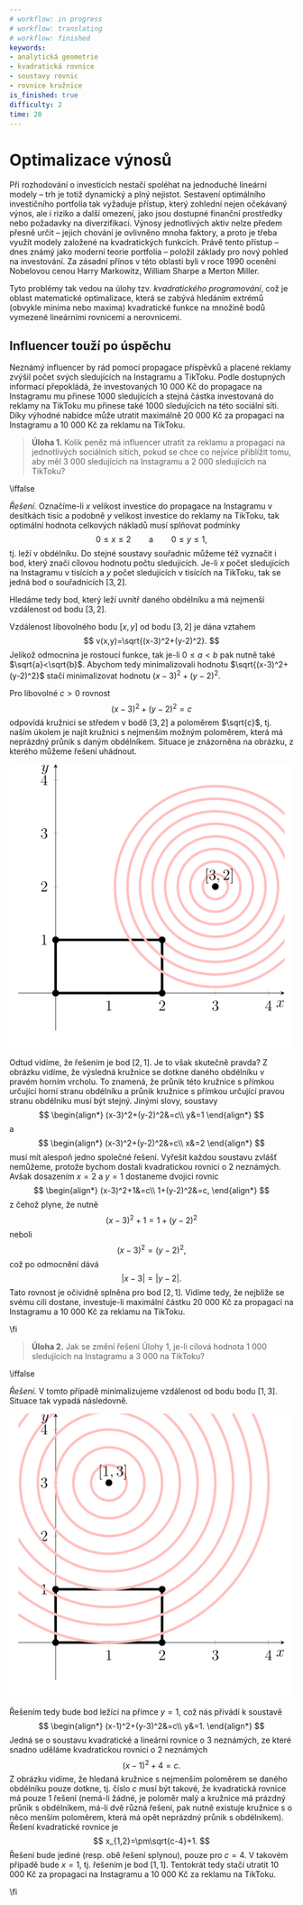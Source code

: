 ```yaml
---
# workflow: in progress
# workflow: translating
# workflow: finished
keywords:
- analytická geometrie
- kvadratická rovnice
- soustavy rovnic
- rovnice kružnice
is_finished: true
difficulty: 2
time: 20
---
```


# Optimalizace výnosů

Při rozhodování o investicích nestačí spoléhat na jednoduché lineární modely – trh je 
totiž dynamický a plný nejistot. Sestavení optimálního investičního portfolia tak 
vyžaduje přístup, který zohlední nejen očekávaný výnos, ale i riziko a další omezení, 
jako jsou dostupné finanční prostředky nebo požadavky na diverzifikaci. Výnosy jednotlivých 
aktiv nelze předem přesně určit – jejich chování je ovlivněno mnoha faktory, a proto je třeba 
využít modely založené na kvadratických funkcích. Právě tento přístup – dnes známý jako moderní 
teorie portfolia – položil základy pro nový pohled na investování. Za zásadní přínos v této oblasti 
byli v roce 1990 oceněni Nobelovou cenou Harry Markowitz, William Sharpe a Merton Miller.

Tyto problémy tak vedou na úlohy tzv. *kvadratického programování*, což je oblast matematické optimalizace, 
která se zabývá hledáním extrémů (obvykle minima nebo maxima) kvadratické funkce na množině bodů vymezené 
lineárními rovnicemi a nerovnicemi.

## Influencer touží po úspěchu

Neznámý influencer by rád pomocí propagace příspěvků a placené reklamy zvýšil počet svých sledujících 
na Instagramu a TikToku. Podle dostupných informací přepokládá, že investovaných 10 000 Kč do propagace
na Instagramu mu přinese 1000 sledujících a stejná částka investovaná do reklamy na TikToku mu přinese také
1000 sledujících na této sociální síti. Díky výhodné nabídce může utratit maximálně 20 000 Kč za propagaci 
na Instagramu a 10 000 Kč za reklamu na TikToku.

> **Úloha 1.** Kolik peněz má influencer utratit za reklamu a propagaci na jednotlivých sociálních sítích, 
> pokud se chce co nejvíce přiblížit tomu, aby měl 3 000 sledujících na Instagramu a 2 000 sledujících 
> na TikToku?

\iffalse

*Řešení.* Označíme-li $x$ velikost investice do propagace na Instagramu v desítkách tisíc a podobně $y$ 
velikost investice do reklamy na TikToku, tak optimální hodnota celkových nákladů musí splňovat podmínky 
$$
0\leq x \leq 2 \qquad\text{a}\qquad 0\leq y\leq 1,
$$
tj. leží v obdélníku. Do stejné soustavy souřadnic můžeme též vyznačit i bod, který značí
cílovou hodnotu počtu sledujících. Je-li $x$ počet sledujících na Instagramu v tisících a $y$
počet sledujících v tisících na TikToku, tak se jedná bod o souřadnicích $[3,2]$.

Hledáme tedy bod, který leží uvnitř daného obdélníku a má nejmenší vzdálenost od bodu $[3,2]$.

Vzdálenost libovolného bodu $[x,y]$ od bodu $[3,2]$ je dána vztahem 
$$
v(x,y)=\sqrt{(x-3)^2+(y-2)^2}.
$$
Jelikož odmocnina je rostoucí funkce, tak je-li $0\leq a<b$ pak nutně také $\sqrt{a}<\sqrt{b}$.
Abychom tedy minimalizovali hodnotu $\sqrt{(x-3)^2+(y-2)^2}$ stačí minimalizovat hodnotu $(x-3)^2+(y-2)^2$.

Pro libovolné $c>0$ rovnost 
$$
  (x-3)^2+(y-2)^2=c
$$
odpovídá kružnici se středem v bodě $[3,2]$ a poloměrem $\sqrt{c}$, tj. naším úkolem je najít 
kružnici s nejmenším možným poloměrem, která má neprázdný průnik s daným obdélníkem. Situace
je znázorněna na obrázku, z kterého můžeme řešení uhádnout. 

![K řešení Úlohy 1](math4you_00051_01.svg)

Odtud vidíme, že řešením je bod $[2,1]$. Je to však skutečně pravda? Z obrázku vidíme, že výsledná kružnice 
se dotkne daného obdélníku v pravém horním vrcholu. To znamená, že průnik této kružnice s přímkou určující horní stranu 
obdélníku a průnik kružnice s přímkou určující pravou stranu obdélníku musí být stejný. Jinými slovy, soustavy
$$
\begin{align*}
(x-3)^2+(y-2)^2&=c\\  
y&=1
\end{align*}
$$
a 
$$
\begin{align*}
  (x-3)^2+(y-2)^2&=c\\ 
  x&=2
\end{align*}
$$
musí mít alespoň jedno společné řešení. Vyřešit každou soustavu zvlášť nemůžeme, protože bychom dostali kvadratickou 
rovnici o 2 neznámých. Avšak dosazením $x=2$ a $y=1$ dostaneme dvojici rovnic
$$
\begin{align*}
  (x-3)^2+1&=c\\ 
  1+(y-2)^2&=c,
\end{align*}
$$
z čehož plyne, že nutně 
$$
  (x-3)^2+1=1+(y-2)^2
$$
neboli 
$$
  (x-3)^2=(y-2)^2,
$$
což po odmocnění dává
$$
|x-3|=|y-2|.
$$
Tato rovnost je očividně splněna pro bod $[2,1]$. Vidíme tedy, že nejblíže se svému cíli dostane, investuje-li
maximální částku 20 000 Kč za propagaci na Instagramu a 10 000 Kč za reklamu na TikToku.

\fi

> **Úloha 2.** Jak se změní řešení Úlohy 1, je-li cílová hodnota 1 000 
> sledujících na Instagramu a 3 000 na TikToku?

\iffalse

*Řešení.* V tomto případě minimalizujeme vzdálenost od bodu 
bodu $[1,3]$. Situace tak vypadá následovně.

![K řešení Úlohy 2](math4you_00051_02.svg)

Řešením tedy bude bod ležící na přímce $y=1$, což nás přivádí k soustavě
$$
\begin{align*}
(x-1)^2+(y-3)^2&=c\\ 
y&=1.
\end{align*}
$$ 
Jedná se o soustavu kvadratické a lineární rovnice o 3 neznámých, ze které snadno uděláme kvadratickou 
rovnici o 2 neznámých
$$
(x-1)^2+4=c.
$$
Z obrázku vidíme, že hledaná kružnice s nejmenším poloměrem se daného obdélníku pouze dotkne, 
tj. číslo $c$ musí být takové, že kvadratická rovnice má pouze 1 řešení (nemá-li žádné, je 
poloměr malý a kružnice má prázdný průnik s obdélníkem, má-li dvě různá řešení, pak nutně existuje 
kružnice s o něco menším poloměrem, která má opět neprázdný průnik s obdélníkem). Řešení kvadratické 
rovnice je
$$
x_{1,2}=\pm\sqrt{c-4}+1.
$$
Řešení bude jediné (resp. obě řešení splynou), pouze pro $c=4$. V takovém případě bude $x=1$, tj. řešením je bod 
$[1,1]$. Tentokrát tedy stačí utratit 10 000 Kč za propagaci na Instagramu a 10 000 Kč za reklamu na TikToku.

\fi

